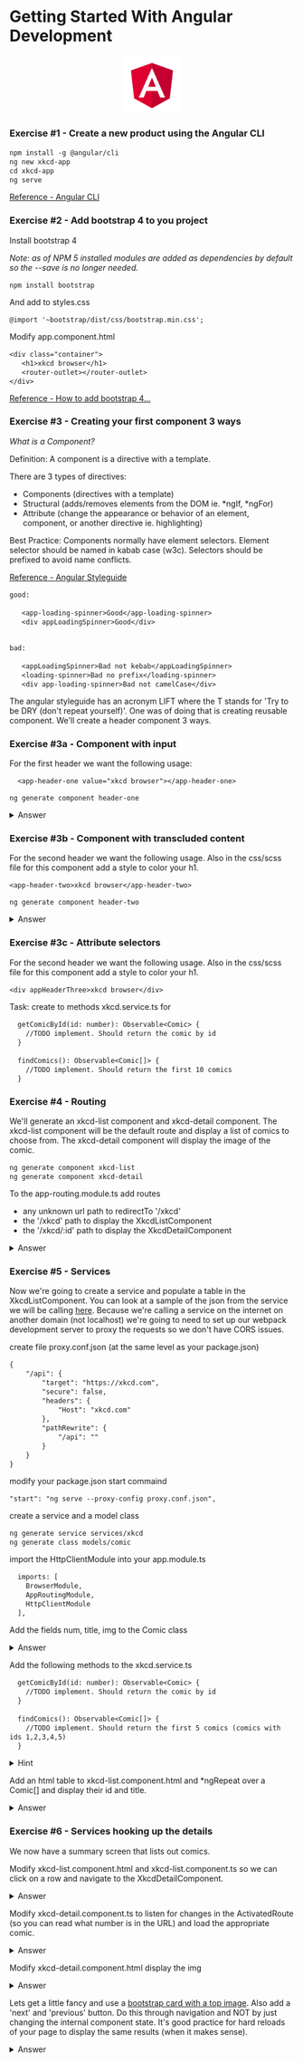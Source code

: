# Getting Started With Angular Development

<p align="center">
<img src="./angular.svg" width="100"/>
</p>

### Exercise #1 - Create a new product using the Angular CLI

```
npm install -g @angular/cli
ng new xkcd-app
cd xkcd-app
ng serve
```

[Reference - Angular CLI](https://cli.angular.io/)


### Exercise #2 - Add bootstrap 4 to you project

Install bootstrap 4

*Note: as of NPM 5 installed modules are added as dependencies by default so the --save is no longer needed.*

```
npm install bootstrap
```

And add to styles.css
```
@import '~bootstrap/dist/css/bootstrap.min.css';
```

Modify app.component.html

```
<div class="container">
   <h1>xkcd browser</h1>
   <router-outlet></router-outlet>
</div>
```

[Reference - How to add bootstrap 4...](https://loiane.com/2017/08/how-to-add-bootstrap-to-an-angular-cli-project/)

### Exercise #3 - Creating your first component 3 ways

*What is a Component?*

Definition: A component is a directive with a template. 

There are 3 types of directives: 
 - Components (directives with a template)
 - Structural (adds/removes elements from the DOM ie. *ngIf, *ngFor)
 - Attribute  (change the appearance or behavior of an element, component, or another directive ie. highlighting)

Best Practice: Components normally have element selectors. Element selector should be named in kabab case (w3c). Selectors should be prefixed to avoid name conflicts.

[Reference - Angular Styleguide](https://angular.io/guide/styleguide)

```
good:

   <app-loading-spinner>Good</app-loading-spinner>
   <div appLoadingSpinner>Good</div>

```

```

bad:

   <appLoadingSpinner>Bad not kebab</appLoadingSpinner> 
   <loading-spinner>Bad no prefix</loading-spinner>
   <div app-loading-spinner>Bad not camelCase</div>

```


The angular styleguide has an acronym LIFT where the T stands for 'Try to be DRY (don't repeat yourself)'. One was of doing that is creating reusable component. We'll create a header component 3 ways.


### Exercise #3a - Component with input


For the first header we want the following usage:

```
  <app-header-one value="xkcd browser"></app-header-one>
```

```
ng generate component header-one
```

<details><summary>Answer</summary><p>

file: header-one.component.ts

```
import {Component, Input} from '@angular/core';

@Component({
  selector: 'app-header-one',
  templateUrl: './header-one.component.html',
  styleUrls: ['./header-one.component.css']
})
export class HeaderOneComponent {

  @Input() value: string;

}
```

file: header-one.component.html

```
<h1>{{value}}</h1>

```

</p></details>


### Exercise #3b - Component with transcluded content

For the second header we want the following usage. Also in the css/scss file for this component add a style to color your h1.

```
<app-header-two>xkcd browser</app-header-two>
```

```
ng generate component header-two
```


<details><summary>Answer</summary><p>

file: header-two.component.ts

```
import {Component, Input} from '@angular/core';

@Component({
  selector: 'app-header-two',
  templateUrl: './header-two.component.html',
  styleUrls: ['./header-two.component.css']
})
export class HeaderTwoComponent {

}
```

file: header-two.component.html

```
<h1>
  <ng-content></ng-content>
</h1>
```

file: header-two.component.css

```
h1 {
  color: red;
}
```

</p></details>



### Exercise #3c - Attribute selectors

For the second header we want the following usage. Also in the css/scss file for this component add a style to color your h1.

```
<div appHeaderThree>xkcd browser</div>
```


Task: create to methods xkcd.service.ts for
  
```
  getComicById(id: number): Observable<Comic> {
    //TODO implement. Should return the comic by id
  }
  
  findComics(): Observable<Comic[]> {
    //TODO implement. Should return the first 10 comics
  }
```

### Exercise #4 - Routing

We'll generate an xkcd-list component and xkcd-detail component. The xkcd-list component will be the default route and display a list of comics to choose from. The xkcd-detail component will display the image of the comic.

```
ng generate component xkcd-list
ng generate component xkcd-detail
```

To the app-routing.module.ts add routes
- any unknown url path to redirectTo '/xkcd'
- the '/xkcd' path to display the XkcdListComponent
- the '/xkcd/:id' path to display the XkcdDetailComponent


<details><summary>Answer</summary><p>


file: app-routing.module.ts

```

import {NgModule} from '@angular/core';
import {RouterModule, Routes} from '@angular/router';
import {XkcdListComponent} from "./xkcd-list/xkcd-list.component";
import {XkcdDetailComponent} from "./xkcd-detail/xkcd-detail.component";

const routes: Routes = [
  {
    path: '',
    redirectTo: '/xkcd',
    pathMatch: 'full'
  },
  {
    path: 'xkcd',
    component: XkcdListComponent
  },
  {
    path: 'xkcd/:id',
    component: XkcdDetailComponent
  }
];

@NgModule({
  imports: [RouterModule.forRoot(routes)],
  exports: [RouterModule]
})
export class AppRoutingModule { }

```

</p></details>

### Exercise #5 - Services

Now we're going to create a service and populate a table in the XkcdListComponent. You can look at a sample of the json from the service we will be calling [here](https://xkcd.com/2001/info.0.json).
Because we're calling a service on the internet on another domain (not localhost) we're going to need to set up our webpack development server to proxy the requests so we don't have CORS issues.

create file proxy.conf.json (at the same level as your package.json)

```
{
	"/api": {
		"target": "https://xkcd.com",
		"secure": false,
		"headers": {
			"Host": "xkcd.com"
		},
		"pathRewrite": {
			"/api": ""
		}
	}
}

```

modify your package.json start commaind

```
"start": "ng serve --proxy-config proxy.conf.json",
```
create a service and a model class

```
ng generate service services/xkcd
ng generate class models/comic
```

import the HttpClientModule into your app.module.ts

```
  imports: [
    BrowserModule,
    AppRoutingModule,
    HttpClientModule
  ],
```

Add the fields num, title, img to the Comic class

<details><summary>Answer</summary><p>

file comic.ts

```
export class Comic {
  num: number;
  img: string;
  title: string;
}
```

</p></details>

Add the following methods to the xkcd.service.ts 


```
  getComicById(id: number): Observable<Comic> {
    //TODO implement. Should return the comic by id
  }
  
  findComics(): Observable<Comic[]> {
    //TODO implement. Should return the first 5 comics (comics with ids 1,2,3,4,5)
  }
```

<details><summary>Hint</summary><p>

1. import the HttpClient into XkcdService to make the http calls
2. Because the proxy configured to look for api the path to the service would be ./api/${id}/info.0.json and will get proxied through to https://xkcd.com/${id}/info.0.json.
3. As far as I know there isn't a list service so you'll have to forkJoin multiple calls for the list.
</p></details>

Add an html table to xkcd-list.component.html and *ngRepeat over a Comic[] and display their id and title.  


<details><summary>Answer</summary><p>

file xkcd.service.ts

```
import {Injectable} from '@angular/core';
import {HttpClient} from "@angular/common/http";
import {forkJoin, Observable} from "rxjs";
import {Comic} from "../models/comic";

@Injectable({
  providedIn: 'root'
})
export class XkcdService {

  readonly xkcdServiceUrl = (id) => `./api/${id}/info.0.json`;

  constructor(private http: HttpClient) {
  }

  getComicById(id: number): Observable<Comic> {
    return this.http.get<Comic>(this.xkcdServiceUrl(id));
  }

  findComics(): Observable<Comic[]> {
    return forkJoin(
      this.getComicById(1),
      this.getComicById(2),
      this.getComicById(3),
      this.getComicById(4),
      this.getComicById(5));
  }
}

```

file xkcd.service.ts

```
import {Injectable} from '@angular/core';
import {HttpClient} from "@angular/common/http";
import {forkJoin, Observable} from "rxjs";
import {Comic} from "../models/comic";

@Injectable({
  providedIn: 'root'
})
export class XkcdService {

  readonly xkcdServiceUrl = (id) => `./api/${id}/info.0.json`;

  constructor(private http: HttpClient) {
  }

  getComicById(id: number): Observable<Comic> {
    return this.http.get<Comic>(this.xkcdServiceUrl(id));
  }

  findComics(): Observable<Comic[]> {
    return forkJoin(
      this.getComicById(1),
      this.getComicById(2),
      this.getComicById(3),
      this.getComicById(4),
      this.getComicById(5));
  }
}

```

</p></details>

### Exercise #6 - Services hooking up the details

We now have a summary screen that lists out comics. 

Modify xkcd-list.component.html and xkcd-list.component.ts so we can click on a row and navigate to the XkcdDetailComponent.


<details><summary>Answer</summary><p>

file xkcd-list.component.html

```
<table class="table table-bordered table-hover">
  <thead>
  <tr>
    <th>Id</th>
    <th>Title</th>
  </tr>
  </thead>
  <tbody *ngFor="let comic of comics">
  <tr (click)="onSelectComic(comic)">
    <td>{{comic.num}}</td>
    <td>{{comic.title}}</td>
  </tr>
  </tbody>
</table>

```

file xkcd-list.component.ts

```

  onSelectComic(comic: Comic) {
    this.router.navigateByUrl('/xkcd/' + comic.num);
  }

```

</p></details>

Modify xkcd-detail.component.ts to listen for changes in the ActivatedRoute (so you can read what number is in the URL) and load the appropriate comic.

<details><summary>Answer</summary><p>


file xkcd-detail.component.ts

```

import {Component} from '@angular/core';
import {ActivatedRoute, Router} from "@angular/router";
import {XkcdService} from "../services/xkcd.service";
import {Comic} from "../models/comic";

@Component({
  selector: 'app-xkcd-detail',
  templateUrl: './xkcd-detail.component.html',
  styleUrls: ['./xkcd-detail.component.css']
})
export class XkcdDetailComponent {

  comic: Comic;

  constructor(private route: ActivatedRoute,
              private xkcdService: XkcdService) {
    this.route.params.subscribe(params => {
      this.loadComicById(params['id']);
    })
  }

  private loadComicById(id: number): void {
    this.xkcdService.getComicById(id).subscribe(comic =>
      this.comic = comic
    );
  }

}

```

</p></details>


Modify xkcd-detail.component.html display the img

<details><summary>Answer</summary><p>


file xkcd-detail.component.html

```
<img *ngIf="comic" [src]="comic.img">

```

</p></details>

Lets get a little fancy and use a [bootstrap card with a top image](https://getbootstrap.com/docs/4.0/components/card/#example). Also add a 'next' and 'previous' button. Do this through navigation and NOT by just changing the internal component state. It's good practice for hard reloads of your page to display the same results (when it makes sense). 


<details><summary>Answer</summary><p>


file xkcd-detail.component.html

```
<div class="card bg-light" *ngIf="comic">
  <img class="card-img-top" [src]="comic.img">
  <div class="card-body">
    <h5 class="card-title">{{comic.title}}</h5>
    <div class="row">
      <div class="col text-right">
        <button type="button" (click)="previous()" class="btn btn-outline-primary mr-2">Prev</button>
        <button type="button" (click)="next()" class="btn btn-outline-primary">Next</button>
      </div>
    </div>
  </div>
</div>
```


file xkcd-detail.component.ts

```
  next() {
    this.navigate(this.comic.num + 1)
  }

  previous() {
    this.navigate(this.comic.num - 1)
  }

  private navigate(id: number) : void {
    this.router.navigateByUrl("/xkcd/" + id);

  }
```

</p></details>




